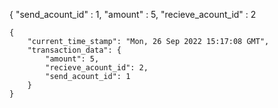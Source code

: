 {
"send_acount_id" : 1,
"amount" : 5,
"recieve_acount_id" : 2


    {
        "current_time_stamp": "Mon, 26 Sep 2022 15:17:08 GMT",
        "transaction_data": {
            "amount": 5,
            "recieve_acount_id": 2,
            "send_acount_id": 1
        }
    }
